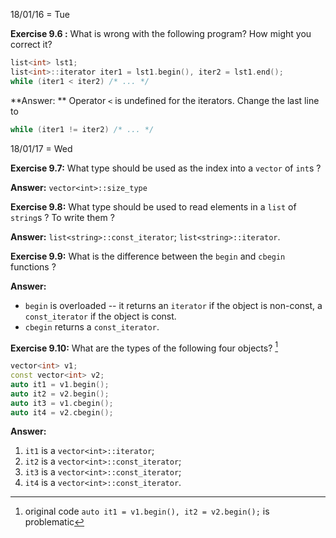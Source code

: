 18/01/16 = Tue

**Exercise 9.6 :** What is wrong with the following program? How might you correct it?

```C++
list<int> lst1;
list<int>::iterator iter1 = lst1.begin(), iter2 = lst1.end();
while (iter1 < iter2) /* ... */
```

**Answer: ** Operator `<` is undefined for the iterators. Change the last line to

```C++
while (iter1 != iter2) /* ... */
```
18/01/17 = Wed

**Exercise 9.7:** What type should be used as the index into a `vector` of `int`s ?

**Answer:** `vector<int>::size_type`

**Exercise 9.8:** What type should be used to read elements in a `list` of `string`s ? To write them ?

**Answer:** `list<string>::const_iterator`; `list<string>::iterator`.

**Exercise 9.9:** What is the difference between the `begin` and `cbegin` functions ?

**Answer:** 

- `begin` is overloaded -- it returns an `iterator` if the object is non-const, a `const_iterator` if the object is const.
- `cbegin` returns a `const_iterator`.

**Exercise 9.10:** What are the types of the following four objects? [^problem]

```c++
vector<int> v1;
const vector<int> v2;
auto it1 = v1.begin();
auto it2 = v2.begin();
auto it3 = v1.cbegin();
auto it4 = v2.cbegin();
```

[^problem]: original code `auto it1 = v1.begin(), it2 = v2.begin();` is problematic

**Answer:**

1. `it1` is a `vector<int>::iterator`;
2. `it2` is a `vector<int>::const_iterator`;
3. `it3` is a `vector<int>::const_iterator`;
4. `it4` is a `vector<int>::const_iterator`.